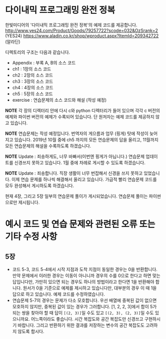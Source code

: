 # 다이내믹 프로그래밍 완전 정복
한빛미디어의 '다이내믹 프로그래밍 완전 정복'의 예제 코드를 제공합니다.
http://www.yes24.com/Product/Goods/79257722?scode=032&OzSrank=2 (YES24)
https://www.aladin.co.kr/shop/wproduct.aspx?ItemId=209342722 (알라딘)


디렉토리의 구조는 다음과 같습니다.

- Appendix : 부록 A, B의 소스 코드
- ch1 : 1장의 소스 코드
- ch2 : 2장의 소스 코드
- ch3 : 3장의 소스 코드
- ch4 : 4장의 소스 코드
- ch5 : 5장의 소스 코드
- exercise : 연습문제의 소스 코드와 해설 (작성 예정)

**NOTE** 각 장의 디렉터리 안에 다시 c와 python 디렉터리가 들어 있으며 각각 c 버전의 예제와 파이썬 버전의 예제가 수록되어 있습니다. 단 원저자는 예제 코드를 제공하지 않고 있습니다.

**NOTE** 연습문제는 작성 예정입니다. 번역자의 게으름과 업무 (핑게) 탓에 작성이 늦어지고 있습니다. 2019년 10월 중에 ch5 까지의 모든 연습문제의 답을 올리고, 11월까지 모든 연습문제의 해설을 수록하도록 하겠습니다.

**NOTE** Update : 죄송하게도, 너무 바빠서(이번엔 핑게가 아닙니다.) 연습문제 업데이트를 신경쓰지 못하고 있습니다. 1월 중에 차례로 게시할 수 있도록 하겠습니다.

**NOTE** Update : 죄송합니다. 직장 생활이 너무 번잡해서 신경을 쓰지 못하고 있었습니다. 이제 연습 문제를 하나씩 해결해서 올리고 있습니다. 가급적 빨리 연습문제 코드를 모두 완성해서 게시하도록 하겠습니다.

현재 4장, 그리고 5장 일부의 연습문제 풀이가 게시되었습니다. 연습문제 풀이는 파이썬으로만 제시됩니다.


# 예시 코드 및 연습 문제와 관련된 오류 또는 기타 수정 사항
## 5장
- 코드 5-3, 코드 5-4에서 시작 지점과 도착 지점이 동일한 경우는 0을 반환합니다. 만약 문제에서 이러한 경우는 이동이 아니니까 경우의 수를 0으로 한다고 하면 맞는 답입니다만, 가만히 있으면 되는 경우도 하나의 방법이라고 한다면 1을 반환해야 합니다. 원서가 0을 기준으로 예제를 제시하고 있습니다만, 대부분의 경우 이 때 1을 답으로 하고 있습니다. 예제 코드를 수정하였습니다.
- 연습문제 5-7의 경우는 문제가 다소 모호합니다. 우선 배열에 중복된 값이 없으면 모호하지 않지만, 중복된 값이 있는 경우가 그러합니다. [1, 2, 2, 3]에서 합이 5가 되는 쌍을 찾아야 할 때 답이 `[(2, 3)]`일 수도 있고 `[(2, 3), (2, 3)]`일 수도 있으니까요. 어느쪽이라도 좋습니다. 시간 복잡도와 공간 복잡도만 신경쓰고 구현하시기 바랍니다. 그리고 반환하기 위한 결과를 저장하는 변수의 공간 복잡도도 고려하지 않도록 합시다.
